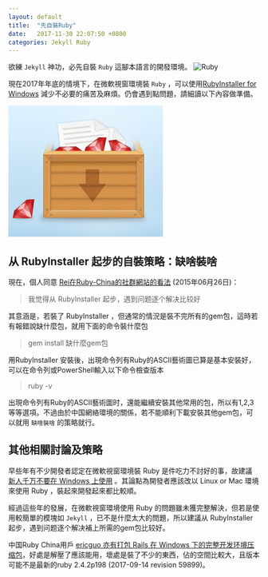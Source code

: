 ```yaml
---
layout: default
title:  "先自裝Ruby"
date:   2017-11-30 22:07:50 +0800
categories: Jekyll Ruby
---
```

欲練 `Jekyll` 神功，必先自裝 `Ruby` 這腳本語言的開發環境。
![Ruby](https://www.ruby-lang.org/images/header-ruby-logo.png)

現在2017年年底的情境下，在微軟視窗環境裝 `Ruby` ，可以使用[RubyInstaller for Windows][rubyinstaller] 減少不必要的痛苦及麻煩。仍會遇到點問題，請細讀以下內容做準備。

![Ruby Installer for Windows](gembox.png)

## 从 RubyInstaller 起步的自裝策略：缺啥裝啥

現在，個人同意 [Rei在Ruby-China的社群網站的看法][Rei_Ruby-China]  (2015年06月26日)：

>  我觉得从 RubyInstaller 起步，遇到问题逐个解决比较好

其意涵是，若裝了 RubyInstaller ，但通常的情況是裝不完所有的gem包，這時若有報錯說缺什麼包，就用下面的命令裝什麼包

> gem install 缺什麼gem包

用RubyInstaller 安裝後，出現命令列有Ruby的ASCII藝術圖已算是基本安裝好，	可以在命令列或PowerShell輸入以下命令檢查版本

>  ruby -v

出現命令列有Ruby的ASCII藝術圖时，還能繼續安裝其他常用的包，所以有1,2,3等等選項。不過由於中国網絡環境的關係，若不能順利下載安裝其他gem包，可以就用 `缺啥裝啥` 的策略就行。

## 其他相關討論及策略

早些年有不少開發者認定在微軟視窗環境裝 Ruby 是件吃力不討好的事，故建議 [新人千万不要在 Windows 上使用][no_ruby_on_windows] 。其論點為開發者應該改以 Linux or Mac  環境來使用 Ruby ，裝起來開發起來都比較順。

經過這些年的發展，在微軟視窗環境使用 Ruby 的問題雖未獲完整解決，但若是使用較簡單的模塊如 `Jekyll` ，已不是什麼太大的問題，所以建議从 RubyInstaller 起步，遇到问题逐个解决補上所需的gem包比较好。

中国Ruby China用戶 [ericguo 亦有打包  Rails 在 Windows 下的完整开发环境压缩包][Rei_Ruby-China]，好處是解壓了應該能用，壞處是裝了不少的東西，佔的空間比較大，且版本可能不是最新的ruby 2.4.2p198 (2017-09-14 revision 59899)。


[rubyinstaller]: https://rubyinstaller.org/downloads/
[Rei_Ruby-China]:   https://ruby-china.org/topics/26191
[no_ruby_on_windows]: https://ruby-china.org/topics/1020
